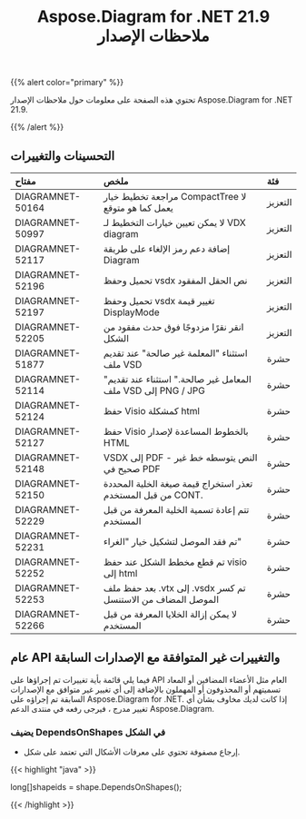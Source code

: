 ﻿---
title: Aspose.Diagram for .NET 21.9 ملاحظات الإصدار
type: docs
weight: 4
url: /ar/net/aspose-diagram-for-net-21-9-release-notes/
---
{{% alert color="primary" %}} 

تحتوي هذه الصفحة على معلومات حول ملاحظات الإصدار Aspose.Diagram for .NET 21.9.

{{% /alert %}} 
## **التحسينات والتغييرات**

|**مفتاح**|**ملخص**|**فئة**|
|:- |:- |:- |
|DIAGRAMNET-50164|مراجعة تخطيط خيار CompactTree لا يعمل كما هو متوقع|التعزيز|
|DIAGRAMNET-50997|لا يمكن تعيين خيارات التخطيط لـ VDX diagram|التعزيز|
|DIAGRAMNET-52117|إضافة دعم رمز الإلغاء على طريقة Diagram|التعزيز|
|DIAGRAMNET-52196|تحميل وحفظ vsdx نص الحقل المفقود|التعزيز|
|DIAGRAMNET-52197|تحميل وحفظ vsdx تغيير قيمة DisplayMode|التعزيز|
|DIAGRAMNET-52205|انقر نقرًا مزدوجًا فوق حدث مفقود من الشكل|التعزيز|
|DIAGRAMNET-51877|استثناء "المعلمة غير صالحة" عند تقديم ملف VSD|حشرة|
|DIAGRAMNET-52114|"المعامل غير صالحة." استثناء عند تقديم ملف VSD إلى PNG / JPG|حشرة|
|DIAGRAMNET-52124|حفظ Visio كمشكلة html|حشرة|
|DIAGRAMNET-52127|حفظ Visio بالخطوط المساعدة لإصدار HTML|حشرة|
|DIAGRAMNET-52148|VSDX إلى PDF - النص يتوسطه خط غير صحيح في PDF|حشرة|
|DIAGRAMNET-52150|تعذر استخراج قيمة صيغة الخلية المحددة من قبل المستخدم CONT.|حشرة|
|DIAGRAMNET-52229|تتم إعادة تسمية الخلية المعرفة من قبل المستخدم|حشرة|
|DIAGRAMNET-52231|تم فقد الموصل لتشكيل خيار "الغراء"|حشرة|
|DIAGRAMNET-52252|تم قطع مخطط الشكل عند حفظ visio إلى html|حشرة|
|DIAGRAMNET-52253|بعد حفظ ملف .vtx إلى .vsdx تم كسر الموصل المضاف من الاستنسل|حشرة|
|DIAGRAMNET-52266|لا يمكن إزالة الخلايا المعرفة من قبل المستخدم|حشرة|

## **عام API والتغييرات غير المتوافقة مع الإصدارات السابقة**
فيما يلي قائمة بأية تغييرات تم إجراؤها على API العام مثل الأعضاء المضافين أو المعاد تسميتهم أو المحذوفون أو المهملون بالإضافة إلى أي تغيير غير متوافق مع الإصدارات السابقة تم إجراؤه على Aspose.Diagram for .NET. إذا كانت لديك مخاوف بشأن أي تغيير مدرج ، فيرجى رفعه في منتدى الدعم Aspose.Diagram.

### **يضيف DependsOnShapes في الشكل**
- إرجاع مصفوفة تحتوي على معرفات الأشكال التي تعتمد على شكل.



{{< highlight "java" >}}

long[]shapeids = shape.DependsOnShapes();

{{< /highlight >}}



